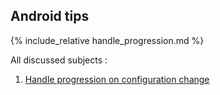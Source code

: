 ## Android tips

{% include_relative handle_progression.md %}

All discussed subjects :

1. [Handle progression on configuration change](https://peterLaurence.github.io/handle_progression.md)
